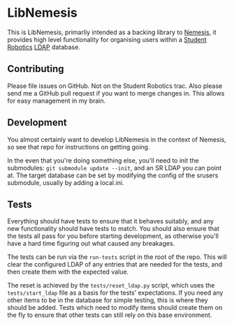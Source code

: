 # LibNemesis

This is LibNemesis, primarliy intended as a backing library to
[Nemesis](https://github.com/samphippen/nemesis), it provides high level
functionality for organising users within a [Student Robotics](https://studentrobotics.org)
[LDAP](https://www.studentrobotics.org/trac/wiki/LDAP) database.


## Contributing

Please file issues on GitHub. Not on the Student Robotics trac. Also please
send me a GitHub pull request if you want to merge changes in. This allows
for easy management in my brain.

## Development

You almost certainly want to develop LibNemesis in the context of Nemesis,
so see that repo for instructions on getting going.

In the even that you're doing something else, you'll need to init the
submodules: `git submodule update --init`, and an SR LDAP you can point at.
The target database can be set by modifying the config of the srusers
submodule, usually by adding a local.ini.

## Tests

Everything should have tests to ensure that it behaves suitably, and any
new functionality should have tests to match. You should also ensure that
the tests all pass for you before starting development, as otherwise you'll
have a hard time figuring out what caused any breakages.

The tests can be run via the `run-tests` script in the root of the repo.
This will clear the configured LDAP of any entries that are needed for the
tests, and then create them with the expected value.

The reset is achieved by the `tests/reset_ldap.py` script, which uses the
 `tests/start_ldap` file as a basis for the tests' expectations.
If you need any other items to be in the database for simple testing,
 this is where they should be added.
Tests which need to modify items should create them on the fly to ensure
that other tests can still rely on this base environment.
